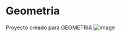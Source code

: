 # Geometria
Proyecto creado para GEOMETRIA
![image](https://github.com/floreschris/Geometria/assets/97532730/d97d188e-53fb-4cdf-8183-f864637b2751)
